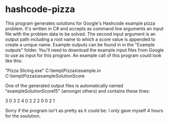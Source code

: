 # hashcode-pizza

This program generates solutions for Google's Hashcode example pizza problem.
It's written in C# and accepts as command line arguments an input file with the
problem data to be solved. The second input argument is an output path including
a root name to which a score value is appended to create a unique name.
Example outputs can be found in in the "Example outputs" folder.
You'll need to download the example input files from Google to use as input for
this program. An example call of this program could look like this:

"Pizza Slicing.exe" C:\temp\Pizzas\example.in C:\temp\Pizzas\exampleSolutionScore

One of the generated output files is automatically named "exampleSolutionScore15"
(amongst others) and contains these lines:

3
0 3 2 4
0 2 2 2 
0 0 2 1

Sorry if the program isn't as pretty as it could be: I only gave myself 4 hours for the soulution.
